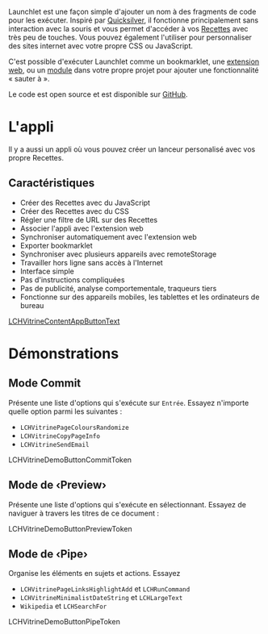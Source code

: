 Launchlet est une façon simple d'ajouter un nom à des fragments de code pour les exécuter. Inspiré par [Quicksilver](https://qsapp.com), il fonctionne principalement sans interaction avec la souris et vous permet d'accéder à vos [Recettes](LCHVitrineTokenGuideURL) avec très peu de touches. Vous pouvez également l'utiliser pour personnaliser des sites internet avec votre propre CSS ou JavaScript.

C'est possible d'exécuter Launchlet comme un bookmarklet, une [extension web](LCH_SHARED_EXTENSION_DOCS_URL), ou un [module](LCH_SHARED_PACKAGE_DOCS_URL) dans votre propre projet pour ajouter une fonctionnalité « sauter à ».

Le code est open source et est disponible sur [GitHub](LCH_SHARED_GITHUB_URL).

# L'appli

Il y a aussi un appli où vous pouvez créer un lanceur personalisé avec vos propre Recettes.

## Caractéristiques
- Créer des Recettes avec du JavaScript
- Créer des Recettes avec du CSS
- Régler une filtre de URL sur des Recettes
- Associer l'appli avec l'extension web
- Synchroniser automatiquement avec l'extension web
- Exporter bookmarklet
- Synchroniser avec plusieurs appareils avec remoteStorage
- Travailler hors ligne sans accès à l'Internet
- Interface simple
- Pas d'instructions compliquées
- Pas de publicité, analyse comportementale, traqueurs tiers
- Fonctionne sur des appareils mobiles, les tablettes et les ordinateurs de bureau

<a class="LCHVitrineContentAppButton OLSKCommonButton OLSKCommonButtonPrimary" href="LCHVitrineTokenComposeURL">LCHVitrineContentAppButtonText</a>

# Démonstrations

## Mode Commit

Présente une liste d'options qui s'exécute sur `Entrée`. Essayez n'importe quelle option parmi les suivantes :
- `LCHVitrinePageColoursRandomize`
- `LCHVitrineCopyPageInfo`
- `LCHVitrineSendEmail`

LCHVitrineDemoButtonCommitToken

## Mode de ‹Preview›

Présente une liste d'options qui s'exécute en sélectionnant. Essayez de naviguer à travers les titres de ce document :

LCHVitrineDemoButtonPreviewToken

## Mode de ‹Pipe›

Organise les éléments en sujets et actions. Essayez
- `LCHVitrinePageLinksHighlightAdd` et `LCHRunCommand`
- `LCHVitrineMinimalistDateString` et `LCHLargeText`
- `Wikipedia` et `LCHSearchFor`

LCHVitrineDemoButtonPipeToken

